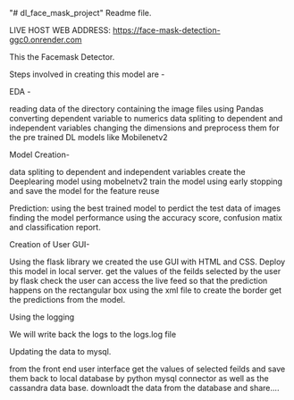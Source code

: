 "# dl_face_mask_project" 
Readme file.

LIVE HOST WEB ADDRESS: https://face-mask-detection-ggc0.onrender.com	

This the Facemask Detector.

Steps involved in creating this model are - 

EDA - 

reading data of the directory containing the image files using Pandas
converting dependent variable to numerics
data spliting to dependent and independent variables
changing the dimensions and preprocess them for the pre trained DL models like Mobilenetv2



Model Creation-

data spliting to dependent and independent variables
create the Deeplearing model using mobelnetv2
train the model using early stopping and save the model for the feature reuse



Prediction:
using the best trained model to perdict the test data of images
finding the model performance using the accuracy score, confusion matix and classification report.

Creation of User GUI-

Using the flask library we created the use GUI with HTML and CSS.
Deploy this model in local server.
get the values of the feilds selected by the user by flask
check the user can access the live feed so that the prediction happens on the rectangular box using the xml file to create the border
get the predictions from the model.


Using the logging

We will write back the logs to the logs.log file

Updating the data to mysql.

from the front end user interface get the values of selected feilds and save them back to local database by python mysql connector as well as the cassandra data base.
downloadt the data from the database and share....
